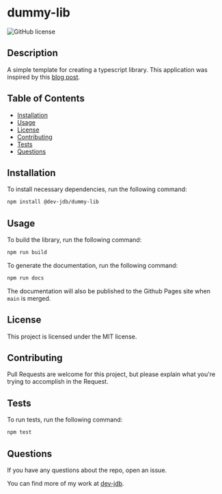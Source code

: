 # dummy-lib

![GitHub license](https://img.shields.io/badge/license-MIT-blue.svg)

## Description

A simple template for creating a typescript library. This application was inspired by this [blog post](https://javascript.plainenglish.io/how-to-create-a-typescript-npm-library-for-dummies-6633f2506a17).

## Table of Contents

- [Installation](#installation)
- [Usage](#usage)
- [License](#license)
- [Contributing](#contributing)
- [Tests](#tests)
- [Questions](#questions)

## Installation

To install necessary dependencies, run the following command:

```sh
npm install @dev-jdb/dummy-lib
```

## Usage

To build the library, run the following command:

```sh
npm run build
```

To generate the documentation, run the following command:

```sh
npm run docs
```

The documentation will also be published to the Github Pages site when `main` is merged.

## License

This project is licensed under the MIT license.

## Contributing

Pull Requests are welcome for this project, but please explain what you're trying to accomplish in the Request.

## Tests

To run tests, run the following command:

```sh
npm test
```

## Questions

If you have any questions about the repo, open an issue.

You can find more of my work at [dev-jdb](https://github.com/dev-jdb/).
